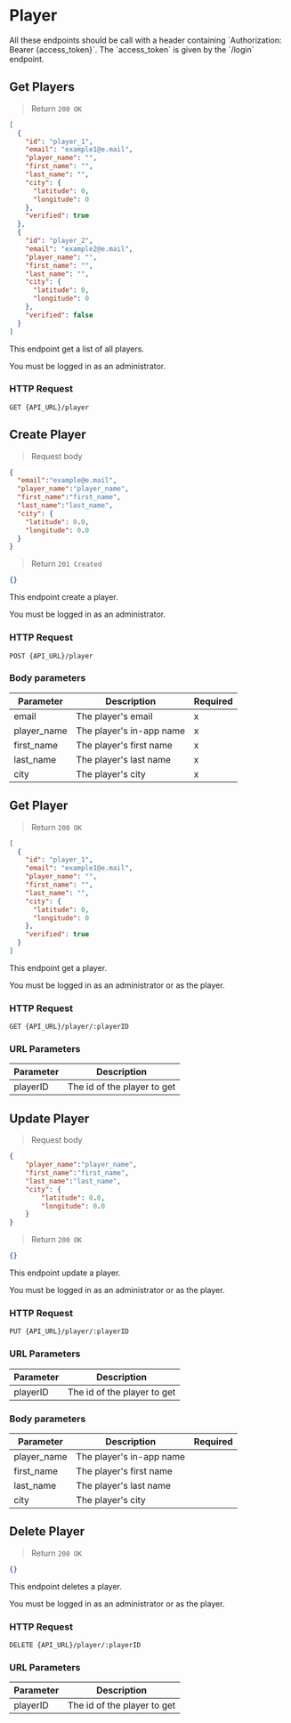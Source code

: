 # Player

<aside class="notice">
    All these endpoints should be call with a header containing `Authorization: Bearer {access_token}`.
    The `access_token` is given by the `/login` endpoint.
</aside>


## Get Players

> Return `200 OK`

```json
[
  {
    "id": "player_1", 
    "email": "example1@e.mail",
    "player_name": "",
    "first_name": "",
    "last_name": "",
    "city": {
      "latitude": 0,
      "longitude": 0
    },
    "verified": true
  },
  {
    "id": "player_2",
    "email": "example2@e.mail",
    "player_name": "",
    "first_name": "",
    "last_name": "",
    "city": {
      "latitude": 0,
      "longitude": 0
    },
    "verified": false
  }
]
```

This endpoint get a list of all players.

<aside class="notice">
    You must be logged in as an administrator.
</aside>

### HTTP Request

`GET {API_URL}/player`


## Create Player

> Request body

```json
{
  "email":"example@e.mail",
  "player_name":"player_name",
  "first_name":"first_name",
  "last_name":"last_name",
  "city": {
    "latitude": 0.0,
    "longitude": 0.0
  }
}
```

> Return `201 Created`

```json
{}
```

This endpoint create a player.

<aside class="notice">
    You must be logged in as an administrator.
</aside>

### HTTP Request

`POST {API_URL}/player`

### Body parameters

Parameter | Description | Required
--------- | ----------- | --------
email | The player's email | x
player_name | The player's in-app name | x
first_name | The player's first name | x
last_name | The player's last name | x
city | The player's city | x


## Get Player

> Return `200 OK`

```json
[
  {
    "id": "player_1",
    "email": "example1@e.mail",
    "player_name": "",
    "first_name": "",
    "last_name": "",
    "city": {
      "latitude": 0,
      "longitude": 0
    },
    "verified": true
  }
]
```

This endpoint get a player.

<aside class="notice">
    You must be logged in as an administrator or as the player.
</aside>

### HTTP Request

`GET {API_URL}/player/:playerID`

### URL Parameters

Parameter | Description
--------- | -----------
playerID | The id of the player to get


## Update Player

> Request body

```json
{
    "player_name":"player_name",
    "first_name":"first_name",
    "last_name":"last_name",
    "city": {
        "latitude": 0.0,
        "longitude": 0.0
    }
}
```

> Return `200 OK`

```json
{}
```

This endpoint update a player.

<aside class="notice">
    You must be logged in as an administrator or as the player.
</aside>

### HTTP Request

`PUT {API_URL}/player/:playerID`

### URL Parameters

Parameter | Description
--------- | -----------
playerID | The id of the player to get

### Body parameters

Parameter | Description | Required
--------- | ----------- | --------
player_name | The player's in-app name | 
first_name | The player's first name | 
last_name | The player's last name | 
city | The player's city | 


## Delete Player

> Return `200 OK`

```json
{}
```

This endpoint deletes a player.

<aside class="notice">
    You must be logged in as an administrator or as the player.
</aside>

### HTTP Request

`DELETE {API_URL}/player/:playerID`

### URL Parameters

Parameter | Description
--------- | -----------
playerID | The id of the player to get
